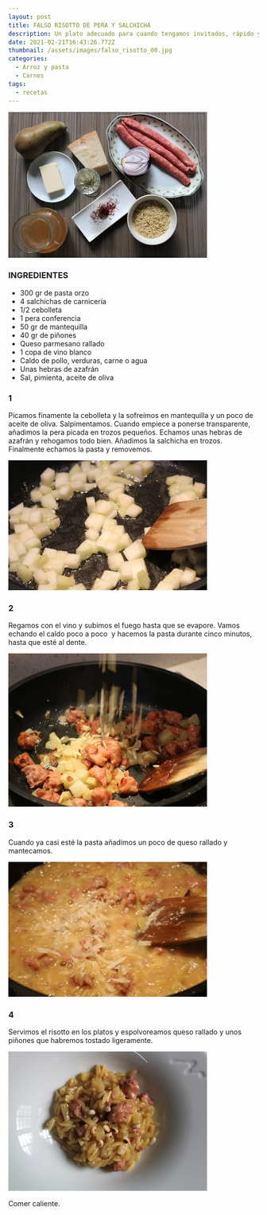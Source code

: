 ```yaml
---
layout: post
title: FALSO RISOTTO DE PERA Y SALCHICHA
description: Un plato adecuado para cuando tengamos invitados, rápido y resultón.
date: 2021-02-21T16:43:26.772Z
thumbnail: /assets/images/falso_risotto_00.jpg
categories:
  - Arroz y pasta
  - Carnes
tags:
  - recetas
---
```

![](/assets/images/falso_risotto_01.jpg)

### INGREDIENTES

* 300 gr de pasta orzo
* 4 salchichas de carnicería
* 1/2 cebolleta
* 1 pera conferencia
* 50 gr de mantequilla
* 40 gr de piñones
* Queso parmesano rallado
* 1 copa de vino blanco
* Caldo de pollo, verduras, carne o agua
* Unas hebras de azafrán
* Sal, pimienta, aceite de oliva

### 1 

Picamos finamente la cebolleta y la sofreímos en mantequilla y un poco de aceite de oliva. Salpimentamos. Cuando empiece a ponerse transparente, añadimos la pera picada en trozos pequeños. Echamos unas hebras de azafrán y rehogamos todo bien. Añadimos la salchicha en trozos. Finalmente echamos la pasta y removemos.

![](/assets/images/falso_risotto_02.jpg)

### 2  

Regamos con el vino y subimos el fuego hasta que se evapore. Vamos echando el caldo poco a poco  y hacemos la pasta durante cinco minutos, hasta que esté al dente.

![](/assets/images/falso_risotto_03.jpg)

### 3 

Cuando ya casi esté la pasta añadimos un poco de queso rallado y mantecamos.

![](/assets/images/falso_risotto_04.jpg)

### 4 

Servimos el risotto en los platos y espolvoreamos queso rallado y unos piñones que habremos tostado ligeramente. 

![](/assets/images/falso_risotto_05.jpg)

Comer caliente.